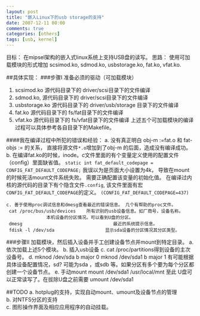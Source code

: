 ```yaml
---
layout: post
title: "嵌入Linux下的usb storage的支持"
date: 2007-12-11 00:00
comments: true
categories: [others]
tags: [usb, kernel]
---
```


目标： 在mipsel架构的嵌入式linux系统上支持USB盘的读写。
思路： 使用可加载模块的形式增加 scsimod.ko, sdmod.ko, usbstorage.ko, fat.ko, vfat.ko.

##具体实现：
###步骤I 准备必须的驱动（可加载模块）
1. scsimod.ko         源代码目录下的 driver/scsi目录下的文件编译
2. sdmod.ko,          源代码目录下的 driver/scsi目录下的文件编译
3. usbstorage.ko   源代码目录下的 driver/usb/storage 目录下的文件编译
4. fat.ko               源代码目录下的 fs/fat目录下的文件编译
5. vfat.ko    源代码目录下的 fs/vfat目录下的文件编译
上述五个可加载模块的编译过程可以具体参考各自目录下的Makefile。

<!-- more -->

####我在编译过程中所犯的错误和经验：
    a. 没有真正明白     obj-m :=fat.o 和 fat-objs := 的关系， 直接将源文件`*.o`增加到了obj-m 的后面，造成没有编译成功。
    b. 在编译fat.ko的时候，inode。c文件里面的有个变量定义使用的配置文件（config）里面缺省值。
            `static int fat_default_codepage = CONFIG_FAT_DEFAULT_CODEPAGE;`
        我误以为是页面大小设置为4k， 导致在mount的时候死活mount文件系统失败。
        需要正确配置该变量的初始化值。
          在编译过内核的源代码的目录下有个隐含文件`.config`,  该文件里面有宏`CONFIG_FAT_DEFAULT_CODEPAGE`的定义。
	  `(CONFIG_FAT_DEFAULT_CODEPAGE=437)`

    c. 善于使用proc调试信息和dmesg查看最近的错误信息。 几个有帮助的proc文件。
     cat /proc/bus/usb/devices    所有识别的usb设备信息。如厂商号，设备名称。
                   本机设备的分区情况。可以看到U盘的分区。
     dmesg                                  最近的系统提示信息。
     fdisk -l /dev/sda                   显示sda设备的分区情况其分区类型。

###步骤II 加载模块，然后插入设备并手工创建设备节点并mount到特定目录。
        a. 依次加载上述5个模块。
        b.   插入usb设备
        c.    cat /proc/partitions得到设备的主次设备号。
        d.    mknod   /dev/sda    b major 0
              mknod   /dev/sda1 b major 1
             有可能根据具体设备配置情况，sd? 可能为sda ，或sdb 等。如果分区有多个要为每个分区都创建一个设备节点。
        e.    手动mount
               mount /dev/sda1 /usr/local/mnt
       至此 U盘可以正常读写了。在拔除U盘之前需要 umount /dev/sda1

##TODO
a. hotplug的支持，实现自动mount、umount及设备节点的管理  
b. 对NTFS分区的支持  
c. 图形操作界面及相应应用程序的自动挂载。  

